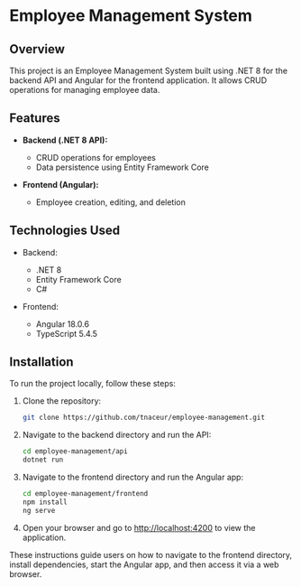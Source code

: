 # Employee Management System

## Overview
This project is an Employee Management System built using .NET 8 for the backend API and Angular for the frontend application. It allows CRUD operations for managing employee data.

## Features
- **Backend (.NET 8 API):**
  - CRUD operations for employees
  - Data persistence using Entity Framework Core

- **Frontend (Angular):**
  - Employee creation, editing, and deletion

## Technologies Used
- Backend:
  - .NET 8
  - Entity Framework Core
  - C#

- Frontend:
  - Angular 18.0.6
  - TypeScript 5.4.5

## Installation
To run the project locally, follow these steps:

1. Clone the repository:
   ```bash
   git clone https://github.com/tnaceur/employee-management.git

2. Navigate to the backend directory and run the API:

   ```bash
   cd employee-management/api
   dotnet run
   ```

3. Navigate to the frontend directory and run the Angular app:

   ```bash
   cd employee-management/frontend
   npm install
   ng serve

4. Open your browser and go to [http://localhost:4200](http://localhost:4200) to view the application.

These instructions guide users on how to navigate to the frontend directory, install dependencies, start the Angular app, and then access it via a web browser.
